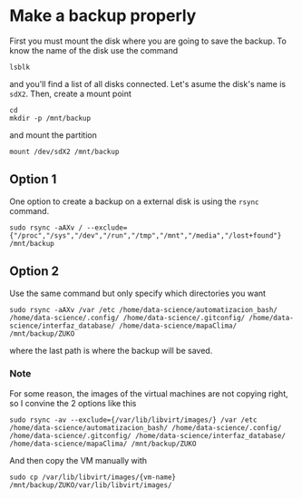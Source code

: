 # Make a backup properly 
First you must mount the disk where you are going to save the backup. To know the name of the disk use the command
```
lsblk
```

and you'll find a list of all disks connected. Let's asume the disk's name is `sdX2`. Then, create a mount point 
```
cd
mkdir -p /mnt/backup
```
and mount the partition 
```
mount /dev/sdX2 /mnt/backup
```

Option 1
--------

One option to create a backup on a external disk is using the `rsync` command. 
```
sudo rsync -aAXv / --exclude={"/proc","/sys","/dev","/run","/tmp","/mnt","/media","/lost+found"} /mnt/backup
```

Option 2
--------

Use the same command but only specify which directories you want
```
sudo rsync -aAXv /var /etc /home/data-science/automatizacion_bash/ /home/data-science/.config/ /home/data-science/.gitconfig/ /home/data-science/interfaz_database/ /home/data-science/mapaClima/ /mnt/backup/ZUKO
```
where the last path is where the backup will be saved.

### Note
For some reason, the images of the virtual machines are not copying right, so I convine the 2 options like this 
```
sudo rsync -av --exclude={/var/lib/libvirt/images/} /var /etc /home/data-science/automatizacion_bash/ /home/data-science/.config/ /home/data-science/.gitconfig/ /home/data-science/interfaz_database/ /home/data-science/mapaClima/ /mnt/backup/ZUKO
```

And then copy the VM manually with
```
sudo cp /var/lib/libvirt/images/{vm-name} /mnt/backup/ZUKO/var/lib/libvirt/images/
```
